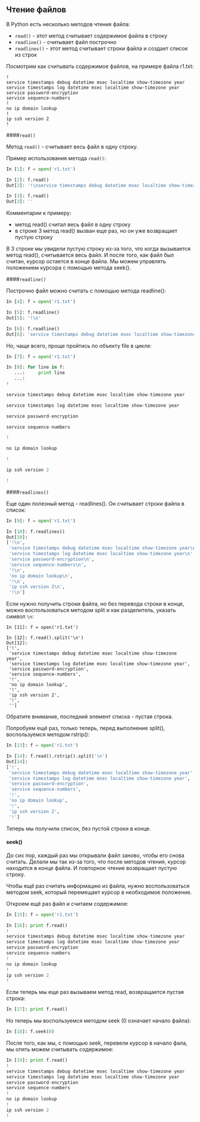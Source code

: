## Чтение файлов
В Python есть несколько методов чтения файла:
* ```read()``` - этот метод считывает содержимое файла в строку
* ```readline()``` - считывает файл построчно
* ```readlines()``` - этот метод считывает строки файла и создает список из строк

Посмотрим как считывать содержимое файлов, на примере файла r1.txt:
```
!
service timestamps debug datetime msec localtime show-timezone year
service timestamps log datetime msec localtime show-timezone year
service password-encryption
service sequence-numbers
!
no ip domain lookup
!
ip ssh version 2
!
```


####```read()```

Метод ```read()``` - считывает весь файл в одну строку.

Пример использования метода ```read()```:
```python
In [1]: f = open('r1.txt')

In [2]: f.read()
Out[2]: '!\nservice timestamps debug datetime msec localtime show-timezone year\nservice timestamps log datetime msec localtime show-timezone year\nservice password-encryption\nservice sequence-numbers\n!\nno ip domain lookup\n!\nip ssh version 2\n!\n'

In [3]: f.read()
Out[3]: ''
```

Комментарии к примеру:
* метод read() считал весь файл в одну строку
* в строке 3 метод read() вызван еще раз, но он уже возвращает пустую строку

В 3 строке мы увидели пустую строку из-за того, что когда вызывается метод read(), считывается весь файл. 
И после того, как файл был считан, курсор остается в конце файла.
Мы можем управлять положением курсора с помощью метода seek().

####```readline()```

Построчно файл можно считать с помощью метода readline():
```python
In [4]: f = open('r1.txt')

In [5]: f.readline()
Out[5]: '!\n'

In [6]: f.readline()
Out[6]: 'service timestamps debug datetime msec localtime show-timezone year\n'
```

Но, чаще всего, проще пройтись по объекту file в цикле:
```python
In [7]: f = open('r1.txt')

In [8]: for line in f:
   ...:     print line
   ...:
!

service timestamps debug datetime msec localtime show-timezone year

service timestamps log datetime msec localtime show-timezone year

service password-encryption

service sequence-numbers

!

no ip domain lookup

!

ip ssh version 2

!

```

####```readlines()```

Еще один полезный метод - readlines(). Он считывает строки файла в список:
```python
In [9]: f = open('r1.txt')

In [10]: f.readlines()
Out[10]:
['!\n',
 'service timestamps debug datetime msec localtime show-timezone year\n',
 'service timestamps log datetime msec localtime show-timezone year\n',
 'service password-encryption\n',
 'service sequence-numbers\n',
 '!\n',
 'no ip domain lookup\n',
 '!\n',
 'ip ssh version 2\n',
 '!\n']
```

Если нужно получить строки файла, но без перевода строки в конце, можно воспользоваться методом split и как разделитель, указать символ ```\n```:
```
In [11]: f = open('r1.txt')

In [12]: f.read().split('\n')
Out[12]:
['!',
 'service timestamps debug datetime msec localtime show-timezone year',
 'service timestamps log datetime msec localtime show-timezone year',
 'service password-encryption',
 'service sequence-numbers',
 '!',
 'no ip domain lookup',
 '!',
 'ip ssh version 2',
 '!',
 '']
```

Обратите внимание, последний элемент списка - пустая строка.

Попробуем ещё раз, только теперь, перед выполнение split(), воспользуемся методом rstrip():
```python
In [13]: f = open('r1.txt')

In [14]: f.read().rstrip().split('\n')
Out[14]:
['!',
 'service timestamps debug datetime msec localtime show-timezone year',
 'service timestamps log datetime msec localtime show-timezone year',
 'service password-encryption',
 'service sequence-numbers',
 '!',
 'no ip domain lookup',
 '!',
 'ip ssh version 2',
 '!']
```

Теперь мы получили список, без пустой строки в конце.


#### seek()

До сих пор, каждый раз мы открывали файл заново, чтобы его снова считать.
Делали мы так из-за того, что после методов чтения, курсор находится в конце файла.
И повторное чтение возвращает пустую строку.

Чтобы ещё раз считать информацию из файла, нужно воспользоваться методом seek, который перемещает курсор в необходимое положение.

Откроем ещё раз файл и считаем содержимое:
```python
In [15]: f = open('r1.txt')

In [16]: print f.read()
!
service timestamps debug datetime msec localtime show-timezone year
service timestamps log datetime msec localtime show-timezone year
service password-encryption
service sequence-numbers
!
no ip domain lookup
!
ip ssh version 2
!
```

Если теперь мы еще раз вызываем метод read, возвращается пустая строка:
```python
In [17]: print f.read()
```

Но теперь мы воспользуемся методом seek (0 означает начало файла):
```python
In [18]: f.seek(0)
```

После того, как мы, с помощью seek, перевели курсор в начало фала, мы опять можем считывать содержимое:
```python
In [19]: print f.read()
!
service timestamps debug datetime msec localtime show-timezone year
service timestamps log datetime msec localtime show-timezone year
service password-encryption
service sequence-numbers
!
no ip domain lookup
!
ip ssh version 2
!
```
